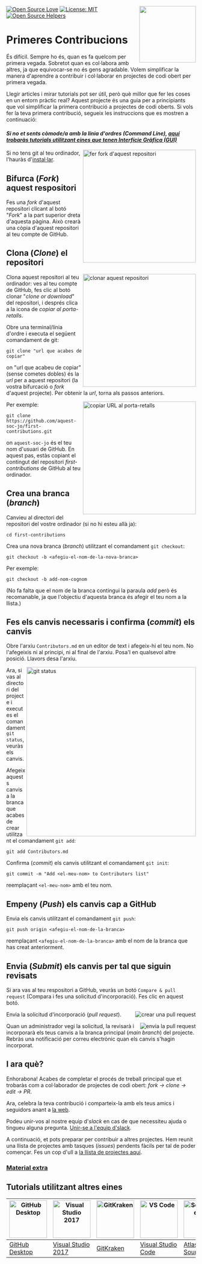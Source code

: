 [![Open Source Love](https://badges.frapsoft.com/os/v1/open-source.svg?v=103)](https://github.com/ellerbrock/open-source-badges/)
[<img align="right" width="150" src="https://firstcontributions.github.io/assets/Readme/join-slack-team.png">](https://join.slack.com/t/firstcontributors/shared_invite/zt-1hg51qkgm-Xc7HxhsiPYNN3ofX2_I8FA)
[![License: MIT](https://img.shields.io/badge/License-MIT-green.svg)](https://opensource.org/licenses/MIT)
[![Open Source Helpers](https://www.codetriage.com/roshanjossey/first-contributions/badges/users.svg)](https://www.codetriage.com/roshanjossey/first-contributions)


# Primeres Contribucions

És difícil. Sempre ho és, quan es fa quelcom per primera vegada. Sobretot quan es col·labora amb altres, ja que equivocar-se no és gens agradable. Volem simplificar la manera d'aprendre a contribuir i col·laborar en projectes de codi obert per primera vegada.

Llegir articles i mirar tutorials pot ser útil, però què millor que fer les coses en un entorn pràctic real? Aquest projecte és una guia per a principiants que vol simplificar la primera contribució a projectes de codi oberts. Si vols fer la teva primera contribució, segueix les instruccions que es mostren a continuació: 

#### *Si no et sents còmode/a amb la línia d'ordres (*Command Line*), [aquí trobaràs tutorials utilitzant eines que tenen Interfície Gràfica (GUI)](#Tutorials-amb-Altres-Eines)*

<img align="right" width="300" src="https://firstcontributions.github.io/assets/Readme/fork.png" alt="fer fork d'aquest repositori" />

Si no tens git al teu ordinador, l'hauràs d'[instal·lar]( https://help.github.com/articles/set-up-git/).

## Bifurca (*Fork*) aquest respositori

Fes una *fork* d'aquest repositori clicant al botó "*Fork*" a la part superior dreta d'aquesta pàgina.
Això crearà una còpia d'aquest repositori al teu compte de GitHub.

## Clona (*Clone*) el repositori

<img align="right" width="300" src="https://firstcontributions.github.io/assets/Readme/clone.png" alt="clonar aquest repositori" />

Clona aquest repositori al teu ordinador: ves al teu compte de GitHub, fes clic al botó clonar "*clone or download*" del repositori, i després clica a la icona de *copiar al porta-retalls*.

Obre una terminal/línia d'ordre i executa el següent comandament de git:

```
git clone "url que acabes de copiar"
```
on "url que acabeu de copiar" (sense cometes dobles) és la *url* per a aquest repositori (la vostra bifurcació o *fork* d'aquest projecte). Per obtenir la *url*, torna als passos anteriors.

<img align="right" width="300" src="https://firstcontributions.github.io/assets/Readme/copy-to-clipboard.png" alt="copiar URL al porta-retalls" />

Per exemple:
```
git clone https://github.com/aquest-soc-jo/first-contributions.git
```
on `aquest-soc-jo` és el teu nom d'usuari de GitHub. En aquest pas, estàs copiant el contingut del repositori *first-contributions* de GitHub al teu ordinador.

## Crea una branca (*branch*)

Canvieu al directori del repositori del vostre ordinador (si no hi esteu allà ja):

```
cd first-contributions
```
Crea una nova branca (*branch*) utilitzant el comandament `git checkout`:
```
git checkout -b <afegiu-el-nom-de-la-nova-branca>
```

Per exemple:
```
git checkout -b add-nom-cognom
```
(No fa falta que el nom de la branca contingui la paraula *add* però és recomanable, ja que l'objectiu d'aquesta branca és afegir el teu nom a la llista.)

## Fes els canvis necessaris i confirma (*commit*) els canvis

Obre l'arxiu `Contributors.md` en un editor de text i afegeix-hi el teu nom. No l'afegeixis ni al principi, ni al final de l'arxiu. Posa'l en qualsevol altre posició. Llavors desa l'arxiu.

<img align="right" width="450" src="https://firstcontributions.github.io/assets/Readme/git-status.png" alt="git status" />


Ara, si vas al directori del projecte i executes el comandament `git status`, veuràs els canvis. 


Afegeix aquests canvis a la branca que acabes de crear utilitzant el comandament `git add`:

```
git add Contributors.md
```

Confirma (*commit*) els canvis utilitzant el comandament `git init`:
```
git commit -m "Add <el-meu-nom> to Contributors list"
```
reemplaçant `<el-meu-nom>` amb el teu nom.

## Empeny (*Push*) els canvis cap a GitHub

Envia els canvis utilitzant el comandament `git push`:
```
git push origin <afegiu-el-nom-de-la-branca>
```
reemplaçant  `<afegiu-el-nom-de-la-branca>` amb el nom de la branca que has creat anteriorment.

## Envia (*Submit*) els canvis per tal que siguin revisats

Si ara vas al teu respositori a GitHub, veuràs un botó  `Compare & pull request` (Compara i fes una solicitud d'incorporació). Fes clic en aquest botó.

<img style="float: right;" src="https://firstcontributions.github.io/assets/Readme/compare-and-pull.png" alt="crear una pull request" />

Envia la solicitud d'incorporació (*pull request*).

<img style="float: right;" src="https://firstcontributions.github.io/assets/Readme/submit-pull-request.png" alt="envia la pull request" />

Quan un administrador vegi la solicitud, la revisarà i incorporarà els teus canvis a la branca principal (*main branch*) del projecte. Rebràs una notificació per correu electrònic quan els canvis s'hagin incorporat.

## I ara què?

Enhorabona! Acabes de completar el procés de treball principal que et trobaràs com a col·laborador de projectes de codi obert: *_fork -> clone -> edit -> PR_*.

Ara, celebra la teva contribució i comparteix-la amb els teus amics i seguidors anant a [la web](https://firstcontributions.github.io/#social-share).

Podeu unir-vos al nostre equip d'*slack* en cas de que necessiteu ajuda o tingueu alguna pregunta. [Unir-se a l'equip d'slack](https://join.slack.com/t/firstcontributors/shared_invite/zt-1hg51qkgm-Xc7HxhsiPYNN3ofX2_I8FA).

A continuació, et pots preparar per contribuir a altres projectes. Hem reunit una llista de projectes amb tasques (*issues*) pendents fàcils per tal de poder començar. Fes un cop d'ull a [la llista de projectes aquí](https://firstcontributions.github.io/#project-list).

### [Material extra](../additional-material/git_workflow_scenarios/additional-material.md)


## Tutorials utilitzant altres eines

| <a href="../gui-tool-tutorials/github-desktop-tutorial.md"><img alt="GitHub Desktop" src="https://desktop.github.com/images/desktop-icon.svg" width="100"></a> | <a href="../gui-tool-tutorials/github-windows-vs2017-tutorial.md"><img alt="Visual Studio 2017" src="https://upload.wikimedia.org/wikipedia/commons/c/cd/Visual_Studio_2017_Logo.svg" width="100"></a> | <a href="../gui-tool-tutorials/gitkraken-tutorial.md"><img alt="GitKraken" src="https://firstcontributions.github.io/assets/Readme/gk-icon.png" width="100"></a> | <a href="../gui-tool-tutorials/github-windows-vs-code-tutorial.md"><img alt="VS Code" src="https://upload.wikimedia.org/wikipedia/commons/2/2d/Visual_Studio_Code_1.18_icon.svg" width=100></a> | <a href="../gui-tool-tutorials/sourcetree-macos-tutorial.md"><img alt="Sourcetree App" src="https://wac-cdn.atlassian.com/dam/jcr:81b15cde-be2e-4f4a-8af7-9436f4a1b431/Sourcetree-icon-blue.svg" width=100></a> | <a href="../gui-tool-tutorials/github-windows-intellij-tutorial.md"><img alt="IntelliJ IDEA" src="https://upload.wikimedia.org/wikipedia/commons/thumb/9/9c/IntelliJ_IDEA_Icon.svg/512px-IntelliJ_IDEA_Icon.svg.png" width=100></a> |
| ----------------------------------------------------------------------------------------------------------------------------------------------------------- | --------------------------------------------------------------------------------------------------------------------------------------------------------------------------------------------------- | ------------------------------------------------------------------------------------------------------------------- | -------------------------------------------------------------------------------------------------------------------------------------------------------------------------------------------- | ------------------------------------------------------------------------------------------------------------------------------------------------------------------------------------------------------------ | ----------------------------------------------------------------------------------------------------------------------------------------------------------------------------------------- |
| [GitHub Desktop](../gui-tool-tutorials/github-desktop-tutorial.md)                                                                                             | [Visual Studio 2017](../gui-tool-tutorials/github-windows-vs2017-tutorial.md)                                                                                                                          | [GitKraken](../gui-tool-tutorials/gitkraken-tutorial.md)                                                               | [Visual Studio Code](../gui-tool-tutorials/github-windows-vs-code-tutorial.md)                                                                                                                  | [Atlassian Sourcetree](../gui-tool-tutorials/sourcetree-macos-tutorial.md)                                                                                                                                      | [IntelliJ IDEA](https://www.jetbrains.com/idea/download/#section=windows)                                                                                                                   |
